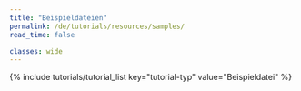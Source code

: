 ```yaml
---
title: "Beispieldateien"
permalink: /de/tutorials/resources/samples/
read_time: false

classes: wide
---
```


{% include tutorials/tutorial_list key="tutorial-typ" value="Beispieldatei" %}

